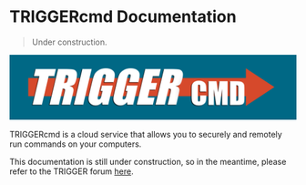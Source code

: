 # TRIGGERcmd Documentation

> Under construction.  

![TRIGGERcmd.com](./images/logo.jpg)

TRIGGERcmd is a cloud service that allows you to securely and remotely run commands on your computers.

This documentation is still under construction, so in the meantime, please refer to the TRIGGER forum [here](https://www.triggercmd.com/forum/category/5/instructions).